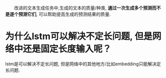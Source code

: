 &emsp;&emsp;改进的文本生成任务中,生成的文本的质量/种类, **通过一次生成多个预测而不是逐个预测它们**, 可以帮助提高生成的预测结果的质量.  

# 为什么lstm可以解决不定长问题, 但是网络中还是固定长度输入呢？  
lstm是可以解决不定长问题, 但是网络中的其他地方/比如embedding只能解决定长问题.  
